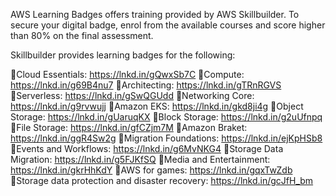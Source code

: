 AWS Learning Badges offers training provided by AWS Skillbuilder. To secure your digital badge, enrol from the available courses and score higher than 80% on the final assessment.

Skillbuilder provides learning badges for the following:

🔹Cloud Essentials: https://lnkd.in/gQwxSb7C
🔹Compute: https://lnkd.in/g69B4nu7
🔹Architecting: https://lnkd.in/gTRnRGVS
🔹Serverless: https://lnkd.in/gSwQGUdd
🔹Networking Core: https://lnkd.in/g9rvwujj
🔹Amazon EKS: https://lnkd.in/gkd8ji4g
🔹Object Storage: https://lnkd.in/gUaruqKX
🔹Block Storage: https://lnkd.in/g2uUfnpq
🔹File Storage: https://lnkd.in/gfCZjm7M
🔹Amazon Braket: https://lnkd.in/ggR4Sw2g
🔹Migration Foundations: https://lnkd.in/ejKpHSb8
🔹Events and Workflows: https://lnkd.in/g6MvNKG4
🔹Storage Data Migration: https://lnkd.in/g5FJKfSQ
🔹Media and Entertainment: https://lnkd.in/gkrHhKdY
🔹AWS for games: https://lnkd.in/gqxTwZdb
🔹Storage data protection and disaster recovery: https://lnkd.in/gcJfH_bm